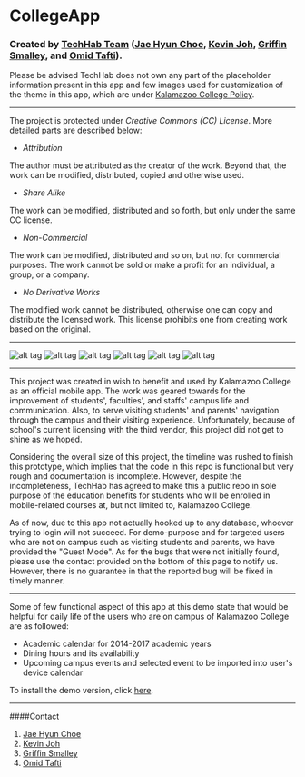 # CollegeApp
### Created by [TechHab Team](http://www.techhab.com) ([Jae Hyun Choe](https://github.com/andrew00917), [Kevin Joh](https://github.com/guitarguise), [Griffin Smalley](https://github.com/gsmalley10), and [Omid Tafti](https://github.com/oat1345)).

Please be advised TechHab does not own any part of the placeholder information present in this app and few images used for customization of the theme in this app, which are under [Kalamazoo College Policy](https://reason.kzoo.edu/is/policies/).

___

The project is protected under *Creative Commons (CC) License*. More detailed parts are described below:

* *Attribution*

The author must be attributed as the creator of the work. Beyond that, the work can be modified, distributed, copied and otherwise used.
* *Share Alike*

The work can be modified, distributed and so forth, but only under the same CC license.
* *Non-Commercial*

The work can be modified, distributed and so on, but not for commercial purposes. The work cannot be sold or make a profit for an individual, a group, or a company.
* *No Derivative Works*

The modified work cannot be distributed, otherwise one can copy and distribute the licensed work. This license prohibits one from creating work based on the original.

___

![alt tag](https://cloud.githubusercontent.com/assets/8836645/7637563/d587ec66-fa3c-11e4-8059-eff79691adfc.png)
![alt tag](https://cloud.githubusercontent.com/assets/8836645/7637565/d5894110-fa3c-11e4-8d68-831a08d93426.png)
![alt tag](https://cloud.githubusercontent.com/assets/8836645/7637566/d589e70a-fa3c-11e4-85c9-57b4d196af7f.png)
![alt tag](https://cloud.githubusercontent.com/assets/8836645/7637564/d5894a48-fa3c-11e4-852f-5b99f446df00.png)
![alt tag](https://cloud.githubusercontent.com/assets/8836645/7637562/d5874f5e-fa3c-11e4-9fb9-d9fde5bcd34c.png)
![alt tag](https://cloud.githubusercontent.com/assets/8836645/7637567/d5913852-fa3c-11e4-8948-95f9571f8216.png)

___

This project was created in wish to benefit and used by Kalamazoo College as an official mobile app. The work was geared towards for the improvement of students', faculties', and staffs' campus life and communication. Also, to serve visiting students' and parents' navigation through the campus and their visiting experience. Unfortunately, because of school's current licensing with the third vendor, this project did not get to shine as we hoped.

Considering the overall size of this project, the timeline was rushed to finish this prototype, which implies that the code in this repo is functional but very rough and documentation is incomplete. However, despite the incompleteness, TechHab has agreed to make this a public repo in sole purpose of the education benefits for students who will be enrolled in mobile-related courses at, but not limited to, Kalamazoo College.

As of now, due to this app not actually hooked up to any database, whoever trying to login will not succeed. For demo-purpose and for targeted users who are not on campus such as visiting students and parents, we have provided the "Guest Mode". As for the bugs that were not initially found, please use the contact provided on the bottom of this page to notify us. However, there is no guarantee in that the reported bug will be fixed in timely manner.

___

Some of few functional aspect of this app at this demo state that would be helpful for daily life of the users who are on campus of Kalamazoo College are as followed:

* Academic calendar for 2014-2017 academic years
* Dining hours and its availability
* Upcoming campus events and selected event to be imported into user's device calendar

To install the demo version, click [here](http://www.techhab.com/download/collegeapp/collegeapp-demo-release.apk).

___

####Contact

1. [Jae Hyun Choe](jaehyun00917@gmail.com)
2. [Kevin Joh](guitarguise@gmail.com)
3. [Griffin Smalley](griffin.smalley@gmail.com)
4. [Omid Tafti](oat1345@gmail.com)
